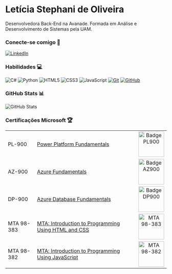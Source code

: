 # Letícia Stephani de Oliveira
Desenvolvedora Back-End na Avanade. Formada em Análise e Desenvolvimento de Sistemas pela UAM.

### Conecte-se comigo 📩
[![LinkedIn](https://img.shields.io/badge/-LinkedIn-000?style=for-the-badge&logo=linkedin&logoColor=30A3DC)](https://www.linkedin.com/in/eng-leticia-oliveira/)

### Habilidades 💻
![C#](https://img.shields.io/badge/C%23-000?style=for-the-badge&logo=c-sharp&logoColor=823085)
![Python](https://img.shields.io/badge/Python-000?style=for-the-badge&logo=python)
![HTML5](https://img.shields.io/badge/HTML-000?style=for-the-badge&logo=html5&logoColor=30A3DC)
![CSS3](https://img.shields.io/badge/CSS3-000?style=for-the-badge&logo=css3&logoColor=E94D5F)
![JavaScript](https://img.shields.io/badge/JavaScript-000?style=for-the-badge&logo=javascript&logoColor=30A3DC)
[![Git](https://img.shields.io/badge/Git-000?style=for-the-badge&logo=git&logoColor=E94D5F)](https://git-scm.com/doc) 
[![GitHub](https://img.shields.io/badge/GitHub-000?style=for-the-badge&logo=github&logoColor=30A3DC)](https://docs.github.com/)

### GitHub Stats 📊
![GitHub Stats](https://github-readme-stats.vercel.app/api?username=letsoliveira&theme=transparent&bg_color=000&border_color=30A3DC&show_icons=true&icon_color=30A3DC&title_color=E94D5F&text_color=FFF)

### Certificações Microsoft 🏆
<table>
  <tbody align="left">
    <tr>
      <td>PL-900</td>
      <td><a href="https://www.credly.com/badges/e3c2cb68-8268-4fd7-9386-7c406918eb43/linked_in_profile">Power Platform Fundamentals</a></td>
      <td align="center">
        <a href="https://www.credly.com/badges/e3c2cb68-8268-4fd7-9386-7c406918eb43/linked_in_profile">
           <img align="center" alt="Badge PL900" src="https://images.credly.com/size/340x340/images/2a6251f2-737b-4bf6-9190-d77570cc76fc/CERT-Fundamentals-Power-Platform.png" height="80" width="80">
        </a>
      </td>
    </tr>
    <tr>
      <td>AZ-900</td>
      <td><a href="https://www.credly.com/badges/9d9c54c9-1fa5-43b5-bf11-367782cc06a0/linked_in_profile">Azure Fundamentals</a></td>
      <td align="center">
        <a href="https://www.credly.com/badges/9d9c54c9-1fa5-43b5-bf11-367782cc06a0/linked_in_profile">
           <img align="center" alt="Badge AZ900" src="https://images.credly.com/size/340x340/images/be8fcaeb-c769-4858-b567-ffaaa73ce8cf/image.png" height="80" width="80">
        </a>
      </td>
    </tr>
    <tr>
      <td>DP-900</td>
      <td><a href="https://www.credly.com/badges/a47549b4-42fe-4222-b282-5833ce39279d/linked_in_profile">Azure Database Fundamentals</a></td>
      <td align="center">
        <a href="https://www.credly.com/badges/a47549b4-42fe-4222-b282-5833ce39279d/linked_in_profile">
           <img align="center" alt="Badge DP900" src="https://images.credly.com/size/340x340/images/70eb1e3f-d4de-4377-a062-b20fb29594ea/azure-data-fundamentals-600x600.png" height="80" width="80">
        </a>
      </td>
    </tr>
    <tr>
      <td>MTA 98-383</td>
      <td><a href="https://www.credly.com/badges/928951ae-fec0-450a-bed4-83fa1b7be19c?source=linked_in_profile">MTA: Introduction to Programming Using HTML and CSS</a></td>
      <td align="center">
        <a href="https://www.credly.com/badges/928951ae-fec0-450a-bed4-83fa1b7be19c?source=linked_in_profile">
           <img align="center" alt="MTA 98-383" src="https://images.credly.com/size/340x340/images/79cdd92a-60f0-43ca-af4e-761c538b4292/image.png" height="80" width="80">
        </a>
      </td>
    </tr>
    <tr>
      <td>MTA 98-382</td>
      <td><a href="https://www.credly.com/badges/076b55fb-5510-4996-bed7-20e529846572?source=linked_in_profile">MTA: Introduction to Programming Using JavaScript</a></td>
      <td align="center">
        <a href="https://www.credly.com/badges/076b55fb-5510-4996-bed7-20e529846572?source=linked_in_profile">
           <img align="center" alt="MTA 98-382" src="https://images.credly.com/size/340x340/images/7e0874b9-a282-43cc-9e52-a3a1587301fe/image.png" height="80" width="80">
        </a>
      </td>
    </tr>
  </tbody>
  <tfoot></tfoot>
</table>
